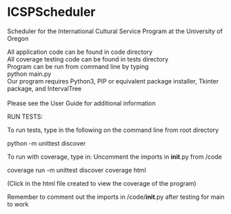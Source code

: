 # ICSPScheduler
Scheduler for the International Cultural Service Program at the University of Oregon

All application code can be found in code directory <br>
All coverage testing code can be found in tests directory <br>
Program can be run from command line by typing <br>
python main.py <br>
Our program requires Python3, PIP or equivalent package installer, Tkinter package, and IntervalTree<br>
<br>
Please see the User Guide for additional information<br>




RUN TESTS:

To run tests, type in the following on the command line from root directory

python -m unittest discover

To run with coverage, type in:
Uncomment the imports in __init__.py from /code


coverage run -m unittest discover
coverage html

(Click in the html file created to view the coverage of the program)

Remember to comment out the imports in /code/__init__.py after testing for main to work

